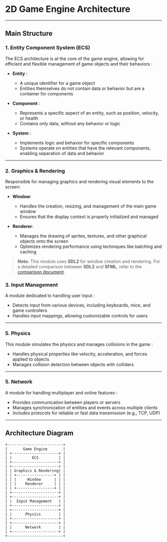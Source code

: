 # 2D Game Engine Architecture

---

## **Main Structure**

### 1. Entity Component System (ECS)

The ECS architecture is at the core of the game engine, allowing for efficient and flexible management of game objects and their behaviors :

- **Entity** :
  - A unique identifier for a game object
  - Entities themselves do not contain data or behavior but are a container for components

- **Component** :
  - Represents a specific aspect of an entity, such as position, velocity, or health
  - Contains only data, without any behavior or logic

- **System** :
  - Implements logic and behavior for specific components
  - Systems operate on entities that have the relevant components, enabling separation of data and behavior

---

### 2. Graphics & Rendering

Responsible for managing graphics and rendering visual elements to the screen:

- **Window**:
  - Handles the creation, resizing, and management of the main game window
  - Ensures that the display context is properly initialized and managed

- **Renderer**:
  - Manages the drawing of sprites, textures, and other graphical objects onto the screen
  - Optimizes rendering performance using techniques like batching and caching

> **Note:** This module uses **SDL2** for window creation and rendering. For a detailed comparison between **SDL2** and **SFML**, refer to the [comparison document](./Comparative.md).

### 3. Input Management

A module dedicated to handling user input :

- Detects input from various devices, including keyboards, mice, and game controllers
- Handles input mappings, allowing customizable controls for users

---

### 5. Physics

This module simulates the physics and manages collisions in the game :

- Handles physical properties like velocity, acceleration, and forces applied to objects
- Manages collision detection between objects with colliders

---

### 5. Network

A module for handling multiplayer and online features :

- Provides communication between players or servers
- Manages synchronization of entities and events across multiple clients
- Includes protocols for reliable or fast data transmission (e.g., TCP, UDP)

---

## **Architecture Diagram**

```plaintext
+-------------------------+
|       Game Engine       |
| +---------------------+ |
| |         ECS         | |
| +---------------------+ |
| +---------------------+ |
| | Graphics & Rendering| |
| | +-----------------+ | |
| | |     Window      | | |
| | |    Renderer     | | |
| | +-----------------+ | |
| +---------------------+ |
| +---------------------+ |
| |  Input Management   | |
| +---------------------+ |
| +---------------------+ |
| |      Physics        | |
| +---------------------+ |
| +---------------------+ |
| |      Network        | |
| +---------------------+ |
+-------------------------+
```
